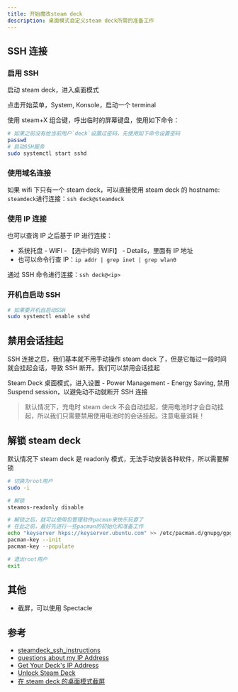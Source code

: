```yaml
---
title: 开始魔改steam deck
description: 桌面模式自定义steam deck所需的准备工作
---
```


## SSH 连接

### 启用 SSH

启动 steam deck，进入桌面模式

点击开始菜单，System, Konsole，启动一个 terminal

使用 steam+X 组合键，呼出临时的屏幕键盘，使用如下命令：

```bash
# 如果之前没有给当前用户`deck`设置过密码，先使用如下命令设置密码
passwd
# 启动SSH服务
sudo systemctl start sshd
```

### 使用域名连接

如果 wifi 下只有一个 steam deck，可以直接使用 steam deck 的 hostname: `steamdeck`进行连接：`ssh deck@steamdeck`

### 使用 IP 连接

也可以查询 IP 之后基于 IP 进行连接：

- 系统托盘 - WIFI - 【选中你的 WIFI】 - Details，里面有 IP 地址
- 也可以命令行查 IP：`ip addr | grep inet | grep wlan0`

通过 SSH 命令进行连接：`ssh deck@<ip>`

### 开机自启动 SSH

```bash
# 如果要开机自启动SSH
sudo systemctl enable sshd
```

## 禁用会话挂起

SSH 连接之后，我们基本就不用手动操作 steam deck 了，但是它每过一段时间就会挂起会话，导致 SSH 断开。我们可以禁用会话挂起

Steam Deck 桌面模式，进入设置 - Power Management - Energy Saving, 禁用 Suspend session，以避免动不动就断开 SSH 连接

> 默认情况下，充电时 steam deck 不会自动挂起，使用电池时才会自动挂起，所以我们只需要禁用使用电池时的会话挂起。注意电量消耗！

## 解锁 steam deck

默认情况下 steam deck 是 readonly 模式，无法手动安装各种软件，所以需要解锁

```bash
# 切换为root用户
sudo -i

# 解锁
steamos-readonly disable

# 解锁之后，就可以使用包管理软件pacman来快乐玩耍了
# 在此之前，最好先进行一些pacman的初始化和准备工作
echo "keyserver hkps://keyserver.ubuntu.com" >> /etc/pacman.d/gnupg/gpg.conf
pacman-key --init
pacman-key --populate

# 退出root用户
exit
```

## 其他

- 截屏，可以使用 Spectacle

## 参考

- [steamdeck_ssh_instructions](https://gist.github.com/andygeorge/eee2825fa6446b629745ea92e862593a)
- [questions about my IP Address](https://www.reddit.com/r/SteamDeck/comments/ws5pca/questions_about_my_ip_address/)
- [Get Your Deck's IP Address](https://deckcentral.net/posts/get_your_decks_ip/)
- [Unlock Steam Deck](https://christitus.com/unlock-steam-deck/)
- [在 steam deck 的桌面模式截屏](https://steamcommunity.com/app/1675200/discussions/0/3395175706747166784/)
